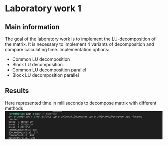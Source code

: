 # Laboratory work 1

## Main information
The goal of the laboratory work is to implement the LU-decomposition of the matrix. It is necessary to implement 4 variants of decomposition and compare calculating time. Implementation options:
* Common LU decomposition
* Block LU decomposition
* Common LU decomposition parallel
* Block LU decomposition parallel

## Results
Here represented time in milliseconds to decompose matrix with different methods
<img src="https://github.com/avelycure/avelycure/blob/master/assets/parallel_technologies/lab1/lu.png" width="900" />
